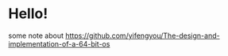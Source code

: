 # Hello!

some note about https://github.com/yifengyou/The-design-and-implementation-of-a-64-bit-os
